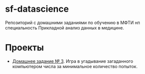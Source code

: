 # sf-datascience
Репозиторий с домашними заданиями по обучению в МФТИ нп специальность Прикладной анализ данных в медицине.

# Проекты
- [Домашнее задание № 3](https://github.com/peaceful-djony/sf-datascience/blob/main/project_1/main.py). Игра в угадывание загаданного компьютером числа за минимальное количество попыток.